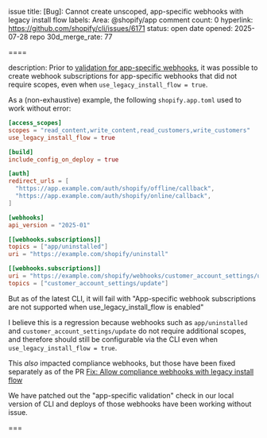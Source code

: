 issue title: [Bug]: Cannot create unscoped, app-specific webhooks with legacy install flow
labels: Area: @shopify/app
comment count: 0
hyperlink: https://github.com/shopify/cli/issues/6171
status: open
date opened: 2025-07-28
repo 30d_merge_rate: 77

====

description:
Prior to [validation for app-specific webhooks](https://github.com/Shopify/cli/pull/6003), it was possible to create webhook subscriptions for app-specific webhooks that did not require scopes, even when `use_legacy_install_flow = true`. 

As a (non-exhaustive) example, the following `shopify.app.toml` used to work without error:

```toml
[access_scopes]
scopes = "read_content,write_content,read_customers,write_customers"
use_legacy_install_flow = true

[build]
include_config_on_deploy = true

[auth]
redirect_urls = [
  "https://app.example.com/auth/shopify/offline/callback",
  "https://app.example.com/auth/shopify/online/callback",
]

[webhooks]
api_version = "2025-01"

[[webhooks.subscriptions]]
topics = ["app/uninstalled"]
uri = "https://example.com/shopify/uninstall"

[[webhooks.subscriptions]]
uri = "https://example.com/shopify/webhooks/customer_account_settings/update"
topics = ["customer_account_settings/update"]
```

But as of the latest CLI, it will fail with "App-specific webhook subscriptions are not supported when use_legacy_install_flow is enabled"

I believe this is a regression because webhooks such as `app/uninstalled` and `customer_account_settings/update` do not require additional scopes, and therefore should still be configurable via the CLI even when `use_legacy_install_flow = true`.

This _also_ impacted compliance webhooks, but those have been fixed separately as of the PR [Fix: Allow compliance webhooks with legacy install flow](https://github.com/Shopify/cli/pull/6108)

We have patched out the "app-specific validation" check in our local version of CLI and deploys of those webhooks have been working without issue.


===
